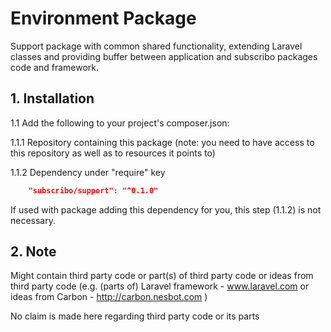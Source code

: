 # Environment Package

Support package with common shared functionality, extending Laravel classes and providing buffer between application and subscribo packages code and framework.

## 1. Installation

1.1 Add the following to your project's composer.json:

1.1.1 Repository containing this package (note: you need to have access to this repository as well as to resources it points to)

1.1.2 Dependency under "require" key

```json
    "subscribo/support": "^0.1.0"
```

If used with package adding this dependency for you, this step (1.1.2) is not necessary.

## 2. Note

Might contain third party code or part(s) of third party code or ideas from third party code
(e.g. (parts of) Laravel framework - www.laravel.com
or ideas from Carbon - http://carbon.nesbot.com )

No claim is made here regarding third party code or its parts
